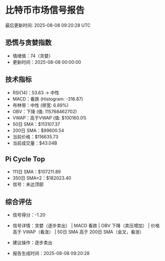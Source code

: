 # 比特币市场信号报告

最后更新时间: 2025-08-08 09:20:28 UTC

## 恐慌与贪婪指数
- 情绪值：74（贪婪）
- 更新时间：2025-08-08 00:00:00

## 技术指标
- RSI(14)：53.63 → 中性
- MACD：看跌 (Histogram: -316.87)
- 布林带：中性 (带宽: 6.89%)
- OBV：下降 (值: 115768462702)
- VWAP：高于VWAP (值: $100160.01)
- 50日 SMA：$113107.37
- 200日 SMA：$99600.54
- 当前价格：$116635.73
- 当前成交量：$43.04B

## Pi Cycle Top
- 111日 SMA：$107211.89
- 350日 SMA×2：$182023.40
- 信号：未达顶部

## 综合评估
- 信号得分：-1.20
- 信号详情：贪婪（逐步卖出） | MACD 看跌 | OBV 下降（卖压增加） | 价格高于 VWAP（看涨） | 50日 SMA 高于 200日 SMA（金叉，看涨）
- 建议操作：逐步卖出

- 报告生成时间：2025-08-08 09:20:28